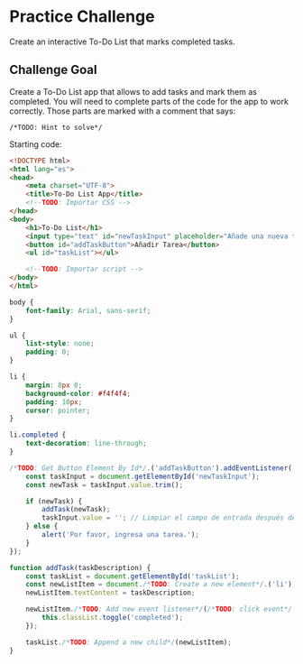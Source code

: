 # Practice Challenge

Create an interactive To-Do List that marks completed tasks.

## Challenge Goal

Create a To-Do List app that allows to add tasks and mark them as completed. You will need to complete parts of the code for the app to work correctly. Those parts are marked with a comment that says:

```/*TODO: Hint to solve*/```

Starting code:

```html
<!DOCTYPE html>
<html lang="es">
<head>
    <meta charset="UTF-8">
    <title>To-Do List App</title>
    <!--TODO: Importar CSS -->
</head>
<body>
    <h1>To-Do List</h1>
    <input type="text" id="newTaskInput" placeholder="Añade una nueva tarea aquí...">
    <button id="addTaskButton">Añadir Tarea</button>
    <ul id="taskList"></ul>

    <!--TODO: Importar script -->
</body>
</html>
```

```css
body {
    font-family: Arial, sans-serif;
}

ul {
    list-style: none;
    padding: 0;
}

li {
    margin: 8px 0;
    background-color: #f4f4f4;
    padding: 10px;
    cursor: pointer;
}

li.completed {
    text-decoration: line-through;
}
```

```js
/*TODO: Get Button Element By Id*/.('addTaskButton').addEventListener('click', function() {
    const taskInput = document.getElementById('newTaskInput');
    const newTask = taskInput.value.trim();

    if (newTask) {
        addTask(newTask);
        taskInput.value = ''; // Limpiar el campo de entrada después de añadir la tarea
    } else {
        alert('Por favor, ingresa una tarea.');
    }
});

function addTask(taskDescription) {
    const taskList = document.getElementById('taskList');
    const newListItem = document./*TODO: Create a new element*/.('li');
    newListItem.textContent = taskDescription;

    newListItem./*TODO: Add new event listener*/(/*TODO: click event*/, function() {
        this.classList.toggle('completed');
    });

    taskList./*TODO: Append a new child*/(newListItem);
}
```
